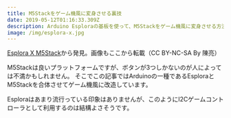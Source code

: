 ```yaml
---
title: M5Stackをゲーム機風に変身させる裏技
date: 2019-05-12T01:16:33.309Z
description: Arduino Esploraの基板を使って、M5Stackをゲーム機風に変身させる方法を紹介します。
image: /img/esplora-x.jpg
---
```

[Esplora X M5Stack](https://www.instructables.com/id/Esplora-X-M5Stack/)から発見。画像もここから転載（CC BY-NC-SA By 陳亮）

M5Stackは良いプラットフォームですが、ボタンが3つしかないのが人によっては不満かもしれません。
そこでこの記事ではArduinoの一種であるEsploraとM5Stackを合体させてゲーム機風に改造しています。

Esploraはあまり流行っている印象はありませんが、このようにI2Cゲームコントローラとして利用するのは結構よさそうです。

